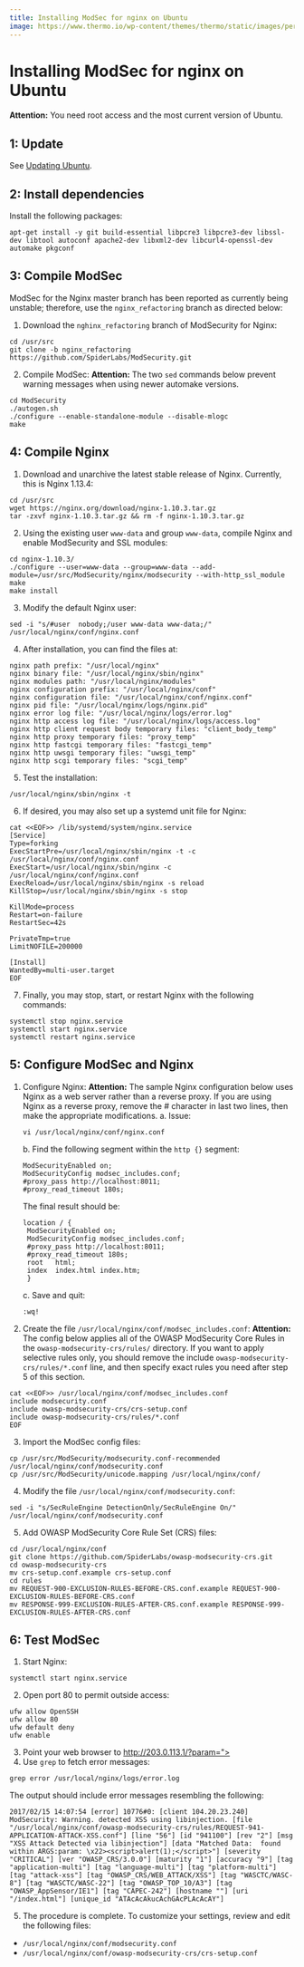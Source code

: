 ```yaml
---
title: Installing ModSec for nginx on Ubuntu
image: https://www.thermo.io/wp-content/themes/thermo/static/images/perks-3.svg
---
```


# Installing ModSec for nginx on Ubuntu
**Attention:** You need root access and the most current version of Ubuntu.
## 1: Update
See [Updating Ubuntu](https://github.com/thermoio/docs/blob/master/security/updating-ubuntu.md).
## 2: Install dependencies
Install the following packages:
```
apt-get install -y git build-essential libpcre3 libpcre3-dev libssl-dev libtool autoconf apache2-dev libxml2-dev libcurl4-openssl-dev automake pkgconf
```
## 3: Compile ModSec
ModSec for the Nginx master branch has been reported as currently being unstable; therefore, use the `nginx_refactoring` branch as directed below:
1. Download the `nghinx_refactoring` branch of ModSecurity for Nginx:
```
cd /usr/src
git clone -b nginx_refactoring https://github.com/SpiderLabs/ModSecurity.git
```
2. Compile ModSec:
**Attention:** The two `sed` commands below prevent warning messages when using newer automake versions.
```
cd ModSecurity
./autogen.sh
./configure --enable-standalone-module --disable-mlogc
make
```
## 4: Compile Nginx
1. Download and unarchive the latest stable release of Nginx. Currently, this is Nginx 1.13.4:
```
cd /usr/src
wget https://nginx.org/download/nginx-1.10.3.tar.gz
tar -zxvf nginx-1.10.3.tar.gz && rm -f nginx-1.10.3.tar.gz
```
2. Using the existing user `www-data` and group `www-data`, compile Nginx and enable ModSecurity and SSL modules:
```
cd nginx-1.10.3/
./configure --user=www-data --group=www-data --add-module=/usr/src/ModSecurity/nginx/modsecurity --with-http_ssl_module
make
make install
```
3. Modify the default Nginx user:
```
sed -i "s/#user  nobody;/user www-data www-data;/" /usr/local/nginx/conf/nginx.conf
```
4. After installation, you can find the files at:
```
nginx path prefix: "/usr/local/nginx"
nginx binary file: "/usr/local/nginx/sbin/nginx"
nginx modules path: "/usr/local/nginx/modules"
nginx configuration prefix: "/usr/local/nginx/conf"
nginx configuration file: "/usr/local/nginx/conf/nginx.conf"
nginx pid file: "/usr/local/nginx/logs/nginx.pid"
nginx error log file: "/usr/local/nginx/logs/error.log"
nginx http access log file: "/usr/local/nginx/logs/access.log"
nginx http client request body temporary files: "client_body_temp"
nginx http proxy temporary files: "proxy_temp"
nginx http fastcgi temporary files: "fastcgi_temp"
nginx http uwsgi temporary files: "uwsgi_temp"
nginx http scgi temporary files: "scgi_temp"
```
5. Test the installation:
```
/usr/local/nginx/sbin/nginx -t
```
6. If desired, you may also set up a systemd unit file for Nginx:
```
cat <<EOF>> /lib/systemd/system/nginx.service
[Service]
Type=forking
ExecStartPre=/usr/local/nginx/sbin/nginx -t -c /usr/local/nginx/conf/nginx.conf
ExecStart=/usr/local/nginx/sbin/nginx -c /usr/local/nginx/conf/nginx.conf
ExecReload=/usr/local/nginx/sbin/nginx -s reload
KillStop=/usr/local/nginx/sbin/nginx -s stop

KillMode=process
Restart=on-failure
RestartSec=42s

PrivateTmp=true
LimitNOFILE=200000

[Install]
WantedBy=multi-user.target
EOF
```
7. Finally, you may stop, start, or restart Nginx with the following commands:
```
systemctl stop nginx.service
systemctl start nginx.service
systemctl restart nginx.service
```
## 5: Configure ModSec and Nginx
1. Configure Nginx:
**Attention:** The sample Nginx configuration below uses Nginx as a web server rather than a reverse proxy. If you are using Nginx as a reverse proxy, remove the # character in last two lines, then make the appropriate modifications.
   a. Issue:
   ```
   vi /usr/local/nginx/conf/nginx.conf
   ```
   b. Find the following segment within the `http {}` segment:
   ```
   ModSecurityEnabled on;
   ModSecurityConfig modsec_includes.conf;
   #proxy_pass http://localhost:8011;
   #proxy_read_timeout 180s;
   ```
   The final result should be:
   ```
   location / {
    ModSecurityEnabled on;
    ModSecurityConfig modsec_includes.conf;
    #proxy_pass http://localhost:8011;
    #proxy_read_timeout 180s;
    root   html;
    index  index.html index.htm;
    }
   ```
   c. Save and quit:
   ```
   :wq!
   ```
2. Create the file ``/usr/local/nginx/conf/modsec_includes.conf``:
**Attention:** The config below applies all of the OWASP ModSecurity Core Rules in the ``owasp-modsecurity-crs/rules/`` directory. If you want to apply selective rules only, you should remove the include ``owasp-modsecurity-crs/rules/*.conf`` line, and then specify exact rules you need after step 5 of this section.
```
cat <<EOF>> /usr/local/nginx/conf/modsec_includes.conf
include modsecurity.conf
include owasp-modsecurity-crs/crs-setup.conf
include owasp-modsecurity-crs/rules/*.conf
EOF
```
3. Import the ModSec config files:
```
cp /usr/src/ModSecurity/modsecurity.conf-recommended /usr/local/nginx/conf/modsecurity.conf
cp /usr/src/ModSecurity/unicode.mapping /usr/local/nginx/conf/
```
4. Modify the file ``/usr/local/nginx/conf/modsecurity.conf``:
```
sed -i "s/SecRuleEngine DetectionOnly/SecRuleEngine On/" /usr/local/nginx/conf/modsecurity.conf
```
5. Add OWASP ModSecurity Core Rule Set (CRS) files:
```
cd /usr/local/nginx/conf
git clone https://github.com/SpiderLabs/owasp-modsecurity-crs.git
cd owasp-modsecurity-crs
mv crs-setup.conf.example crs-setup.conf
cd rules
mv REQUEST-900-EXCLUSION-RULES-BEFORE-CRS.conf.example REQUEST-900-EXCLUSION-RULES-BEFORE-CRS.conf
mv RESPONSE-999-EXCLUSION-RULES-AFTER-CRS.conf.example RESPONSE-999-EXCLUSION-RULES-AFTER-CRS.conf
```
## 6: Test ModSec
1. Start Nginx:
```
systemctl start nginx.service
```
2. Open port 80 to permit outside access:
```
ufw allow OpenSSH
ufw allow 80
ufw default deny
ufw enable
```
3. Point your web browser to http://203.0.113.1/?param="><script>alert(1);</script>
4. Use `grep` to fetch error messages:
```
grep error /usr/local/nginx/logs/error.log
```
The output should include error messages resembling the following:
```
2017/02/15 14:07:54 [error] 10776#0: [client 104.20.23.240] ModSecurity: Warning. detected XSS using libinjection. [file "/usr/local/nginx/conf/owasp-modsecurity-crs/rules/REQUEST-941-APPLICATION-ATTACK-XSS.conf"] [line "56"] [id "941100"] [rev "2"] [msg "XSS Attack Detected via libinjection"] [data "Matched Data:  found within ARGS:param: \x22><script>alert(1);</script>"] [severity "CRITICAL"] [ver "OWASP_CRS/3.0.0"] [maturity "1"] [accuracy "9"] [tag "application-multi"] [tag "language-multi"] [tag "platform-multi"] [tag "attack-xss"] [tag "OWASP_CRS/WEB_ATTACK/XSS"] [tag "WASCTC/WASC-8"] [tag "WASCTC/WASC-22"] [tag "OWASP_TOP_10/A3"] [tag "OWASP_AppSensor/IE1"] [tag "CAPEC-242"] [hostname ""] [uri "/index.html"] [unique_id "ATAcAcAkucAchGAcPLAcAcAY"]
```
5. The procedure is complete. To customize your settings, review and edit the following files:
* `/usr/local/nginx/conf/modsecurity.conf`
* `/usr/local/nginx/conf/owasp-modsecurity-crs/crs-setup.conf`
